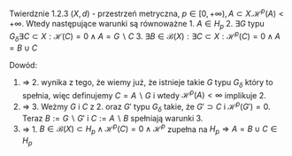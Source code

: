 Twierdznie 1.2.3
$(X,d)$ - przestrzeń metryczna, $p \in [0, +\infty), A \subset X. \mathcal{H}^p(A) < +\infty$. Wtedy następujące warunki są równoważne
	1. $A \in H_p$
	2. $\exists G$ typu $G_{\delta} \exists C \subset X: \mathcal{H}(C)=0 \wedge A = G \backslash C$ 
	3. $\exists B \in \mathcal{B}(X): \exists C \subset X: \mathcal{H}^p(C) = 0 \wedge A = B \cup C$ 

Dowód:
1. $\Longrightarrow$ 2. wynika z tego, że wiemy już, że istnieje takie $G$ typu $G_{\delta}$ który to spełnia, więc definujemy $C = A \backslash G$ i wtedy $\mathcal{H}^p(A) < \infty$ implikuje 2.
2. $\Longrightarrow$ 3. Weżmy $G$ i $C$ z 2. oraz $G'$ typu $G_{\delta}$ takie, że $G' \supset C$ i $\mathcal{H}^p(G') = 0$. Teraz $B:=G \backslash G'$ i $C:= A \backslash B$ spełniają warunki 3.
3. $\Longrightarrow$ 1. $B \in \mathcal{B}(X) \subset H_p \wedge \mathcal{H}^p(C) = 0 \wedge \mathcal{H}^p$ zupełna na $H_p \Longrightarrow A = B \cup C \in H_p$
  